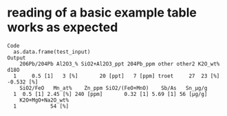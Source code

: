 # reading of a basic example table works as expected

    Code
      as.data.frame(test_input)
    Output
        206Pb/204Pb Al2O3_% SiO2+Al2O3_ppt 204Pb_ppm other other2 K2O_wt%       d18O
      1     0.5 [1]   3 [%]       20 [ppt]   7 [ppm] troet     27  23 [%] -0.532 [%]
        SiO2/FeO   Mn_at%    Zn_ppm SiO2/(FeO+MnO)    Sb/As   Sn_µg/g
      1  0.5 [1] 2.45 [%] 240 [ppm]       0.32 [1] 5.69 [1] 56 [µg/g]
        K2O+MgO+Na2O_wt%
      1           54 [%]


